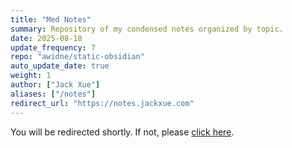 ```yaml
---
title: "Med Notes"
summary: Repository of my condensed notes organized by topic.
date: 2025-08-18
update_frequency: 7
repo: "awidne/static-obsidian"
auto_update_date: true
weight: 1
author: ["Jack Xue"]
aliases: ["/notes"]
redirect_url: "https://notes.jackxue.com"
---
```


You will be redirected shortly. If not, please [click here](https://notes.jackxue.com).